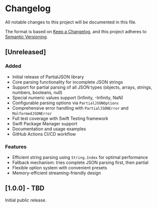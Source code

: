 # Changelog

All notable changes to this project will be documented in this file.

The format is based on [Keep a Changelog](https://keepachangelog.com/en/1.0.0/),
and this project adheres to [Semantic Versioning](https://semver.org/spec/v2.0.0.html).

## [Unreleased]

### Added
- Initial release of PartialJSON library
- Core parsing functionality for incomplete JSON strings
- Support for partial parsing of all JSON types (objects, arrays, strings, numbers, booleans, null)
- Special numeric values support (Infinity, -Infinity, NaN)
- Configurable parsing options via `PartialJSONOptions`
- Comprehensive error handling with `PartialJSONError` and `MalformedJSONError`
- Full test coverage with Swift Testing framework
- Swift Package Manager support
- Documentation and usage examples
- GitHub Actions CI/CD workflow

### Features
- Efficient string parsing using `String.Index` for optimal performance
- Fallback mechanism: tries complete JSON parsing first, then partial
- Flexible option system with convenient presets
- Memory-efficient streaming-friendly design

## [1.0.0] - TBD

Initial public release.
